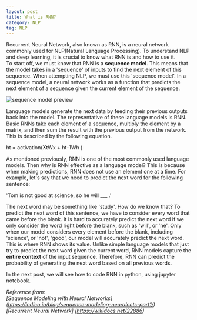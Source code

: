 ```yaml
---
layout: post
title: What is RNN?
category: NLP
tag: NLP
---
```


Recurrent Neural Network, also known as RNN, is a neural network commonly used for NLP(Natural Language Processing). To understand NLP and deep learning, it is crucial to know what RNN is and how to use it.  
To start off, we must know that RNN is a **sequence model**. This means that the model takes in a 'sequence' of inputs to find the next element of this sequence. When attempting NLP, we must use this 'sequence model'. In a sequence model, a neural network works as a function that predicts the next element of a sequence given the current element of the sequence.  

![sequence model preview](https://indico.io/wp-content/uploads/2016/04/sequence-nathan-fig2.jpg)

Language models generate the next data by feeding their previous outputs back into the model. The representative of these language models is RNN. Basic RNNs take each element of a sequence, multiply the element by a matrix, and then sum the result with the previous output from the network. This is described by the following equation.

ht = activation(XtWx + ht-1Wh )

As mentioned previously, RNN is one of the most commonly used language models. Then why is RNN effective as a language model? This is because when making predictions, RNN does not use an element one at a time. For example, let's say that we need to predict the next word for the following sentence:  

'Tom is not good at science, so he will ___ .'  

The next word may be something like 'study'. How do we know that? To predict the next word of this sentence, we have to consider every word that came before the blank. It is hard to accurately predict the next word if we only consider the word right before the blank, such as 'will', or 'he'. Only when our model considers every element before the blank, including 'science', or 'not', 'good', our model will accurately predict the next word. This is where RNN shows its value. Unlike simple language models that just try to predict the next word given the current word, RNN models capture the **entire context** of the input sequence. Therefore, RNN can predict the probability of generating the next word based on all previous words.  

In the next post, we will see how to code RNN in python, using jupyter notebook.

<!-- more -->

_Reference from:  
[Sequence Modeling with Neural Networks] (https://indico.io/blog/sequence-modeling-neuralnets-part1/)  
[Recurrent Neural Network] (https://wikidocs.net/22886)_
